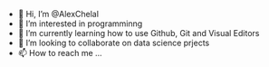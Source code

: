 - 👋 Hi, I’m @AlexChelal
- 👀 I’m interested in programminng
- 🌱 I’m currently learning how to use Github, Git and Visual Editors
- 💞️ I’m looking to collaborate on data science prjects
- 📫 How to reach me ...

<!---
AlexChelal/AlexChelal is a ✨ special ✨ repository because its `README.md` (this file) appears on your GitHub profile.
You can click the Preview link to take a look at your changes.
--->
